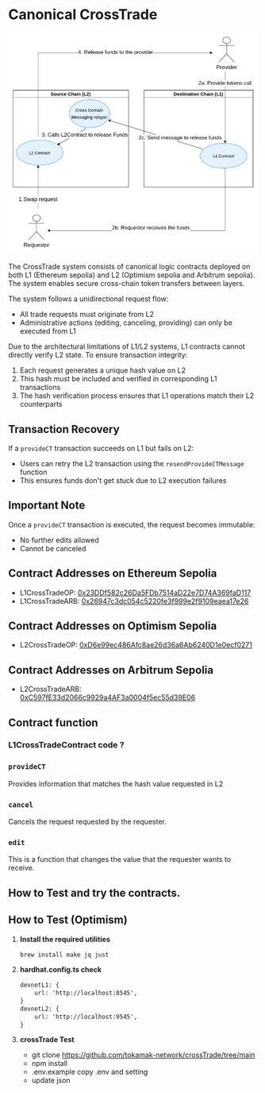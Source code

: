 # Canonical CrossTrade

![Contract Composition](https://github.com/tokamak-network/Canonical-cross-chain-swap/blob/main/img/cct.png)


The CrossTrade system consists of canonical logic contracts deployed on both L1 (Ethereum sepolia) and L2 (Optimism sepolia and Arbitrum sepolia). The system enables secure cross-chain token transfers between layers.

The system follows a unidirectional request flow:
- All trade requests must originate from L2
- Administrative actions (editing, canceling, providing) can only be executed from L1


Due to the architectural limitations of L1/L2 systems, L1 contracts cannot directly verify L2 state. To ensure transaction integrity:

1. Each request generates a unique hash value on L2
2. This hash must be included and verified in corresponding L1 transactions
3. The hash verification process ensures that L1 operations match their L2 counterparts


## Transaction Recovery

If a `provideCT` transaction succeeds on L1 but fails on L2:
- Users can retry the L2 transaction using the `resendProvideCTMessage` function
- This ensures funds don't get stuck due to L2 execution failures

## Important Note

Once a `provideCT` transaction is executed, the request becomes immutable:
- No further edits allowed
- Cannot be canceled


## Contract Addresses on Ethereum Sepolia 
- L1CrossTradeOP: [0x23DDf582c26Da5FDb7514aD22e7D74A369faD117](https://etherscan.io/address/0x23DDf582c26Da5FDb7514aD22e7D74A369faD117#code)
- L1CrossTradeARB: [0x26947c3dc054c5220fe3f999e2f9109eaea17e26](https://etherscan.io/address/0x26947c3dc054c5220fe3f999e2f9109eaea17e26)

## Contract Addresses on Optimism Sepolia 
- L2CrossTradeOP: [0xD6e99ec486Afc8ae26d36a6Ab6240D1e0ecf0271](https://explorer.titan.tokamak.network/address/0xD6e99ec486Afc8ae26d36a6Ab6240D1e0ecf0271)

## Contract Addresses on Arbitrum Sepolia 
- L2CrossTradeARB: [0xC597fE33d2066c9929a4AF3a0004f5ec55d39E06](https://explorer.titan.tokamak.network/address/0xC597fE33d2066c9929a4AF3a0004f5ec55d39E06)


## Contract function

### L1CrossTradeContract code ?

### `provideCT`

Provides information that matches the hash value requested in L2

### `cancel`

Cancels the request requested by the requester.


### `edit`

This is a function that changes the value that the requester wants to receive.



## How to Test and try the contracts.

## How to Test (Optimism)
1. **Install the required utilities**
    ```solidity
    brew install make jq just
    ```


5. **hardhat.config.ts check**
    ```solidity
    devnetL1: {
        url: 'http://localhost:8545',
    }
    devnetL2: {
        url: 'http://localhost:9545',
    }
    ```

2. **crossTrade Test**
    - git clone https://github.com/tokamak-network/crossTrade/tree/main
    - npm install 
    - .env.example copy .env and setting
    - update json

